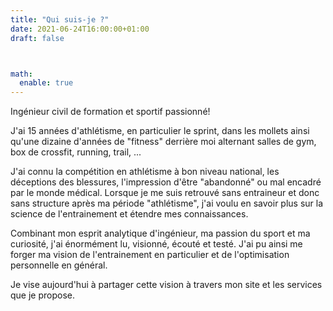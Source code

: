 ```yaml
---
title: "Qui suis-je ?"
date: 2021-06-24T16:00:00+01:00
draft: false



math:
  enable: true
---
```


Ingénieur civil de formation et sportif passionné!

J'ai 15 années d'athlétisme, en particulier le sprint, dans les mollets ainsi qu'une dizaine d'années de "fitness" derrière moi alternant salles de gym, box de crossfit, running, trail, ...

J'ai connu la compétition en athlétisme à bon niveau national, les déceptions des blessures, l'impression d'être "abandonné" ou mal encadré par le monde médical. 
Lorsque je me suis retrouvé sans entraineur et donc sans structure après ma période "athlétisme", j'ai voulu en savoir plus sur la science de l'entrainement et étendre mes connaissances. 

Combinant mon esprit analytique d'ingénieur, ma passion du sport et ma curiosité, j'ai énormément lu, visionné, écouté et testé. 
J'ai pu ainsi me forger ma vision de l'entrainement en particulier et de l'optimisation personnelle en général.

Je vise aujourd'hui à partager cette vision à travers mon site et les services que je propose. 


